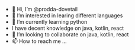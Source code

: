 - 👋 Hi, I’m @prodda-dovetail
- 👀 I’m interested in learing different languages
- 🌱 I’m currently learning python
-    I have decent knowledge on java, kotlin, react
- 💞️ I’m looking to collaborate on java, kotlin, react
- 📫 How to reach me ...

<!---
prodda-dovetail/prodda-dovetail is a ✨ special ✨ repository because its `README.md` (this file) appears on your GitHub profile.
You can click the Preview link to take a look at your changes.
--->

